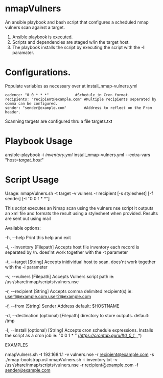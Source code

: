 # nmapVulners
An ansible playbook and bash script that configures a scheduled nmap vulners scan against a target.

1. Ansible playbook is executed.
2. Scripts and dependencies are staged w/in the target host.
3. The playbook installs the script by executing the script with the -I paramater.

# Configurations.
Populate variables as necessary over at install_nmap-vulners.yml

	cadence: "0 0 * * *" 			#Schedule in Cron format.
	recipients: "recipient@example.com"	#Multiple recipients separated by comma can be configured.
	sender: "sender@example.com" 		#Address to reflect on the From header.

Scanning targets are configured thru a file targets.txt

# Playbook Usage
ansible-playbook -i _inventory.yml_ install_nmap-vulners.yml --extra-vars "host=_target_host_"

# Script Usage

Usage: nmapVulners.sh -t target -v vulners -r recipient [-s stylesheet] [-f sender] [-I "0 0 1 * *"]

This script executes an Nmap scan using the vulners nse   script
It outputs an xml file and formats the result using a stylesheet
when provided. Results are sent out using mail

Available options:

-h, --help          Print this help and exit

-i, --inventory     [Filepath] Accepts host file inventory each record is separated by \n.
                    does'nt work together with the -t parameter

-t, --target        [String] Accepts inidividual host to scan.
                    does'nt work together with the -i parameter

-v, --vulners       [Filepath] Accepts Vulners script path
                    ie: /usr/share/nmap/scripts/vulners.nse

-r, --recipient     [String] Accepts comma delimited recipient(s)
                    ie: user1@example.com,user2@example.com

-f, --from          [String] Sender Address
                    default: $HOSTNAME
		    
-d, --destination   (optional) [Filepath] directory to store outputs.
                    default: /tmp

-I, --Install       (optional) [String] Accepts cron schedule expressions. Installs the script as a cron job
                    ie: "0 0 1 * *" (https://crontab.guru/#0_0_1_*_*)

EXAMPLES

  nmapVulners.sh -t 192.168.1.1 -v vulners.nse -r recipient@example.com -s ./nmap-bootstrap.xsl
  nmapVulners.sh -i inventory.txt -v /usr/share/nmap/scripts/vulners.nse -r recipient@example.com -f sender@example.com

